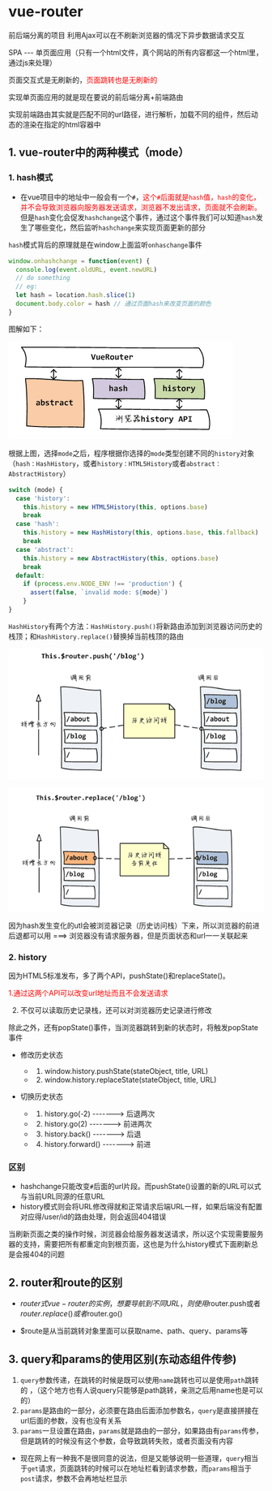 # vue-router

前后端分离的项目 利用Ajax可以在不刷新浏览器的情况下异步数据请求交互

SPA --- 单页面应用（只有一个html文件，真个网站的所有内容都这一个html里，通过js来处理）

页面交互式是无刷新的，<font color=red>页面跳转也是无刷新的</font>

实现单页面应用的就是现在要说的前后端分离+前端路由

实现前端路由其实就是匹配不同的url路径，进行解析，加载不同的组件，然后动态的渲染在指定的html容器中

## 1. vue-router中的两种模式（mode）

### 1. hash模式

* 在vue项目中的地址中一般会有一个`#`，<font color=red>这个`#`后面就是`hash`值，`hash`的变化，并不会导致浏览器向服务器发送请求，浏览器不发出请求，页面就不会刷新。</font> 但是`hash`变化会促发`hashchange`这个事件，通过这个事件我们可以知道`hash`发生了哪些变化，然后监听`hashchange`来实现页面更新的部分

`hash`模式背后的原理就是在window上面监听`onhaschange`事件

```js
window.onhashchange = function(event) {
  console.log(event.oldURL, event.newURL)
  // do something 
  // eg:
  let hash = location.hash.slice(1)
  document.body.color = hash // 通过页面hash来改变页面的颜色
}
```

图解如下：

![图解](../.vuepress/public/img/vue/router.png)

根据上图，选择`mode`之后，程序根据你选择的`mode`类型创建不同的`history`对象（`hash：HashHistory`，或者`history：HTML5History`或者`abstract：AbstractHistory`）

```js
switch (mode) {
  case 'history':
    this.history = new HTML5History(this, options.base)
    break
  case 'hash':
    this.history = new HashHistory(this, options.base, this.fallback)
    break
  case 'abstract':
    this.history = new AbstractHistory(this, options.base)
    break
  default:
    if (process.env.NODE_ENV !== 'production') {
      assert(false, `invalid mode: ${mode}`)
    }
}
```

`HashHistory`有两个方法：`HashHistory.push()`将新路由添加到浏览器访问历史的栈顶；和`HashHistory.replace()`替换掉当前栈顶的路由

![图解](../.vuepress/public/img/vue/hash-push.png)

![图解](../.vuepress/public/img/vue/hash-replace.png)

因为hash发生变化的utl会被浏览器记录（历史访问栈）下来，所以浏览器的前进后退都可以用 ===> 浏览器没有请求服务器，但是页面状态和url一一关联起来

### 2. history

因为HTML5标准发布，多了两个API，pushState()和replaceState()。

<font color=red>1.通过这两个API可以改变url地址而且不会发送请求</font>

2. 不仅可以读取历史记录栈，还可以对浏览器历史记录进行修改

除此之外，还有popState()事件，当浏览器跳转到新的状态时，将触发popState事件

* 修改历史状态
  * 1. window.history.pushState(stateObject, title, URL)
  * 2. window.history.replaceState(stateObject, title, URL)

* 切换历史状态
  * 1. history.go(-2) -------> 后退两次
  * 2. history.go(2) -------> 前进两次
  * 3. history.back() -------> 后退
  * 4. history.forward() -------> 前进

### 区别

  * hashchange只能改变`#`后面的url片段。而pushState()设置的新的URL可以式与当前URL同源的任意URL
  * history模式则会将URL修改得就和正常请求后端URL一样，如果后端没有配置对应得/user/id的路由处理，则会返回404错误

当刷新页面之类的操作时候，浏览器会给服务器发送请求，所以这个实现需要服务器的支持，需要把所有都重定向到根页面，这也是为什么history模式下面刷新总是会报404的问题

## 2. router和route的区别

* $router式vue-router的实例，想要导航到不同URL，则使用$router.push或者$router.replace()或者$router.go()

* $route是从当前跳转对象里面可以获取name、path、query、params等

## 3. query和params的使用区别(东动态组件传参)
1. `query`参数传递，在跳转的时候是既可以使用`name`跳转也可以是使用`path`跳转的 ，（这个地方也有人说query只能够是path跳转，亲测之后用name也是可以的）
2. `params`是路由的一部分，必须要在路由后面添加参数名，`query`是直接拼接在url后面的参数，没有也没有关系
3. `params`一旦设置在路由，`params`就是路由的一部分，如果路由有`params`传参，但是跳转的时候没有这个参数，会导致跳转失败，或者页面没有内容

* 现在网上有一种我不是很同意的说法，但是又能够说明一些道理，`query`相当于`get`请求，页面跳转的时候可以在地址栏看到请求参数，而`params`相当于`post`请求，参数不会再地址栏显示

<back-to-top />